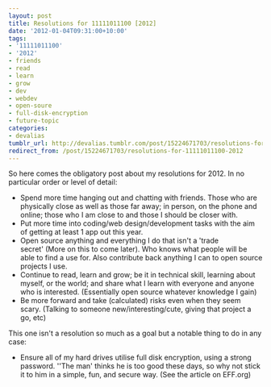 ```yaml
---
layout: post
title: Resolutions for 11111011100 [2012]
date: '2012-01-04T09:31:00+10:00'
tags:
- '11111011100'
- '2012'
- friends
- read
- learn
- grow
- dev
- webdev
- open-soure
- full-disk-encryption
- future-topic
categories:
- devalias
tumblr_url: http://devalias.tumblr.com/post/15224671703/resolutions-for-11111011100-2012
redirect_from: /post/15224671703/resolutions-for-11111011100-2012
---
```

 
So here comes the obligatory post about my resolutions for 2012. In no particular order or level of detail:

* Spend more time hanging out and chatting with friends. Those who are physically close as well as those far away; in person, on the phone and online; those who I am close to and those I should be closer with.
* Put more time into coding/web design/development tasks with the aim of getting at least 1 app out this year.
* Open source anything and everything I do that isn't a 'trade secret' (More on this to come later). Who knows what people will be able to find a use for. Also contribute back anything I can to open source projects I use.
* Continue to read, learn and grow; be it in technical skill, learning about myself, or the world; and share what I learn with everyone and anyone who is interested. (Essentially open source whatever knowledge I gain)
* Be more forward and take (calculated) risks even when they seem scary. (Talking to someone new/interesting/cute, giving that project a go, etc)

This one isn't a resolution so much as a goal but a notable thing to do in any case:

* Ensure all of my hard drives utilise full disk encryption, using a strong password. ''The man' thinks he is too good these days, so why not stick it to him in a simple, fun, and secure way. (See the article on EFF.org)

